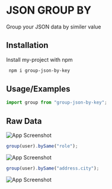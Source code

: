 # JSON GROUP BY

Group your JSON data by similer value

## Installation

Install my-project with npm

```bash
 npm i group-json-by-key

```

## Usage/Examples

```javascript
import group from "group-json-by-key";
```

## Raw Data

![App Screenshot](https://iili.io/HgWCnwl.md.png)

```javascript
group(user).bySame("role");
```

![App Screenshot](https://i.ibb.co/BCYzMsx/carbon-1.png)

```javascript
group(user).bySame("address.city");
```

![App Screenshot](https://i.ibb.co/Wf85Hjv/carbon-2.png)
